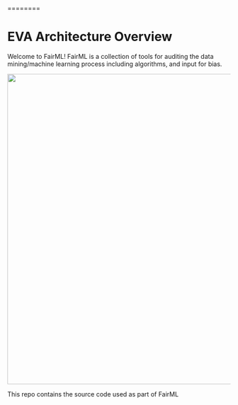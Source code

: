 ========

EVA Architecture Overview
=====================
Welcome to FairML! FairML is a collection of tools for auditing the data mining/machine learning process including algorithms, and input for bias. 

<img src="https://raw.githubusercontent.com/adebayoj/evatest/master/architecture/architecture.png" width="700">

This repo contains the source code used as part of FairML

